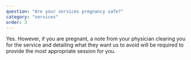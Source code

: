 ```yaml
---
question: "Are your services pregnancy safe?"
category: "services"
order: 3
---
```


Yes.
However, if you are pregnant, a note from your physician clearing you for the service and detailing what they want us to avoid will be required to provide the most appropriate session for you.

